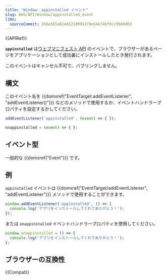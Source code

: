 ```yaml
---
title: "Window: appinstalled イベント"
slug: Web/API/Window/appinstalled_event
l10n:
  sourceCommit: 266a565a634d1218995379e54e74bf9cc9504d83
---
```


{{APIRef}}

**`appinstalled`** は[ウェブマニフェスト API](/ja/docs/Web/Manifest) のイベントで、ブラウザーがあるページをアプリケーションとして成功裏にインストールしたとき発行されます。

このイベントはキャンセル不可で、バブリングしません。

## 構文

このイベント名を {{domxref("EventTarget.addEventListener", "addEventListener()")}} などのメソッドで使用するか、イベントハンドラープロパティを設定するかしてください。

```js
addEventListener('appinstalled', (event) => { });

onappinstalled = (event) => { };
```

## イベント型

一般的な {{domxref("Event")}} です。

## 例

`appinstalled` イベントは {{domxref("EventTarget/addEventListener", "addEventListener")}} メソッドで使用することができます。

```js
window.addEventListener('appinstalled', () => {
  console.log('アプリをインストールしてくれてありがとう！');
});
```

または `onappinstalled` イベントハンドラープロパティを使用してください。

```js
window.onappinstalled = () => {
  console.log('アプリをインストールしてくれてありがとう！');
};
```

## ブラウザーの互換性

{{Compat}}
